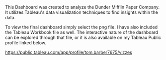 This Dashboard was created to analyze the Dunder Mifflin Paper Company. It utilizes Tableau's data visualization techniques to find insights within the data.

To view the final dashboard simply select the png file. I have also included the Tableau Workbook file as well. The interactive nature of the dashboard can be explored through that file, or it is also available on my Tableau Public profile linked below.

https://public.tableau.com/app/profile/tom.barber7675/vizzes
